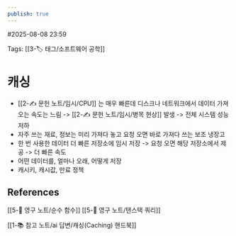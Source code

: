 ```yaml
---
publish: true
---
```

#2025-08-08 23:59

Tags: [[3-🏷️ 태그/소프트웨어 공학]]

# 캐싱
- [[2-✍️ 문헌 노트/임시/CPU]] 는 매우 빠른데 디스크나 네트워크에서 데이터 가져오는 속도는 느림 -> [[2-✍️ 문헌 노트/임시/병목 현상]] 발생 -> 전체 시스템 성능 저하
- 자주 쓰는 재료, 정보는 미리 가져다 놓고 요청 오면 바로 가져다 쓰는 보조 냉장고
- 한 번 사용한 데이터 더 빠른 저장소에 임시 저장 -> 요청 오면 해당 저장소에서 제공 -> 더 빠른 속도
- 어떤 데이터를, 얼마나 오래, 어떻게 저장
- 캐시키, 캐시값, 만료 정책
## References
[[5-💎 영구 노트/순수 함수]]
[[5-💎 영구 노트/탠스택 쿼리]]

[[1-📚 참고 노트/ai 답변/캐싱(Caching) 핸드북]]